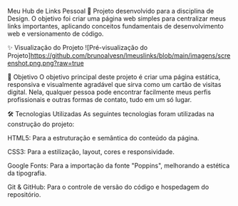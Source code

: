 Meu Hub de Links Pessoal 🔗
Projeto desenvolvido para a disciplina de Design. O objetivo foi criar uma página web simples para centralizar meus links importantes, aplicando conceitos fundamentais de desenvolvimento web e versionamento de código.

✨ Visualização do Projeto
![Pré-visualização do Projeto]https://github.com/brunoalvesn/lmeuslinks/blob/main/imagens/screenshot.png.png?raw=true

🎯 Objetivo
O objetivo principal deste projeto é criar uma página estática, responsiva e visualmente agradável que sirva como um cartão de visitas digital. Nela, qualquer pessoa pode encontrar facilmente meus perfis profissionais e outras formas de contato, tudo em um só lugar.

🛠️ Tecnologias Utilizadas
As seguintes tecnologias foram utilizadas na construção do projeto:

HTML5: Para a estruturação e semântica do conteúdo da página.

CSS3: Para a estilização, layout, cores e responsividade.

Google Fonts: Para a importação da fonte "Poppins", melhorando a estética da tipografia.

Git & GitHub: Para o controle de versão do código e hospedagem do repositório.